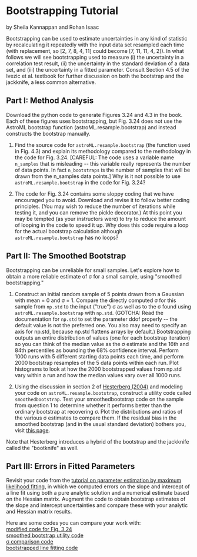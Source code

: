 # Bootstrapping Tutorial
by Sheila Kannappan and Rohan Isaac

Bootstrapping can be used to estimate uncertainties in any kind of statistic by recalculating it repeatedly with the input data set resampled each time (with replacement, so [2, 7, 8, 4, 11] could become [7, 11, 11, 4, 2]). In what follows we will see bootstrapping used to measure (i) the uncertainty in a correlation test result, (ii) the uncertainty in the standard deviation of a data set, and (iii) the uncertainty in a fitted parameter. Consult Section 4.5 of the Ivezic et al. textbook for further discussion on both the bootstrap and the jackknife, a less common alternative.

## Part I: Method Analysis

Download the python code to generate Figures 3.24 and 4.3 in the book. Each of these figures uses bootstrapping, but Fig. 3.24 does not use the AstroML bootstrap function (astroML.resample.bootstrap) and instead constructs the bootstrap manually.

1. Find the source code for `astroML.resample.bootstrap` (the function used in Fig. 4.3) and explain its methodology compared to the methodology in the code for Fig. 3.24. [CAREFUL: The code uses a variable name `n_samples` that is misleading -- this variable really represents the number of data points. In fact `n_bootstraps` is the number of samples that will be drawn from the n_samples data points.] Why is it not possible to use `astroML.resample.bootstrap` in the code for Fig. 3.24?

2. The code for Fig. 3.24 contains some sloppy coding that we have encouraged you to avoid. Download and revise it to follow better coding principles. (You may wish to reduce the number of iterations while testing it, and you can remove the pickle decorator.) At this point you may be tempted (as your instructors were) to try to reduce the amount of looping in the code to speed it up. Why does this code require a loop for the actual bootstrap calculation although `astroML.resample.bootstrap` has no loops?

## Part II: The Smoothed Bootstrap

Bootstrapping can be unreliable for small samples. Let's explore how to obtain a more reliable estimate of &sigma; for a small sample, using "smoothed bootstrapping."

1. Construct an initial random sample of 5 points drawn from a Gaussian with mean = 0 and &sigma; = 1. Compare the directly computed &sigma; for this sample from `np.std` to the input ("true") &sigma; as well as to the &sigma; found using `astroML.resample.bootstrap` with `np.std`. (GOTCHA: Read the documentation for `np.std` to set the parameter ddof properly -- the default value is not the preferred one. You also may need to specify an axis for np.std, because np.std flattens arrays by default.) Bootstrapping outputs an entire distribution of values (one for each bootstrap iteration) so you can think of the median value as the &sigma; estimate and the 16th and 84th percentiles as bounding the 68% confidence interval. Perform 1000 runs with 5 different starting data points each time, and perform 2000 bootstrap resamples of the 5 data points within each run. Plot histograms to look at how the 2000 bootstrapped values from np.std vary within a run and how the median values vary over all 1000 runs.

2. Using the discussion in section 2 of [Hesterberg (2004)](https://github.com/galastrostats/general/blob/master/JSM04-bootknife.pdf) and modeling your code on `astroML.resample.bootstrap`, construct a utility code called `smoothedbootstrap`. Test your smoothedbootstrap code on the sample from question 1 to determine whether it performs better than the ordinary bootstrap at recovering &sigma;. Plot the distributions and ratios of the various &sigma; estimates to compare them. If the residual bias in the smoothed bootstrap (and in the usual standard deviation) bothers you, visit [this page](https://en.wikipedia.org/wiki/Unbiased_estimation_of_standard_deviation).    

Note that Hesterberg introduces a hybrid of the bootstrap and the jackknife called the "bootknife" as well.

## Part III: Errors in Fitted Parameters

Revisit your code from the [tutorial on parameter estimation by maximum likelihood fitting](https://github.com/capprogram/2017bootcamp-general/blob/master/frequentist_paramfitting_tutorial.md), in which we computed errors on the slope and intercept of a line fit using both a pure analytic solution and a numerical estimate based on the Hessian matrix. Augment the code to obtain bootstrap estimates of the slope and intercept uncertainties and compare these with your analytic and Hessian matrix results.


Here are some codes you can compare your work with:    
[modified code for Fig. 3.24](https://github.com/capprogram/2017bootcamp-general/blob/master/fig3.24.mod.py)    
[smoothed bootstrap utility code](https://github.com/capprogram/2017bootcamp-general/blob/master/smoothedbootstrap.py)    
[&sigma; comparison code](https://github.com/capprogram/2017bootcamp-general/blob/master/sigmatests.py)    
[bootstrapped line fitting code](https://github.com/capprogram/2017bootcamp-general/blob/master/paramfit1_boot.py)    
